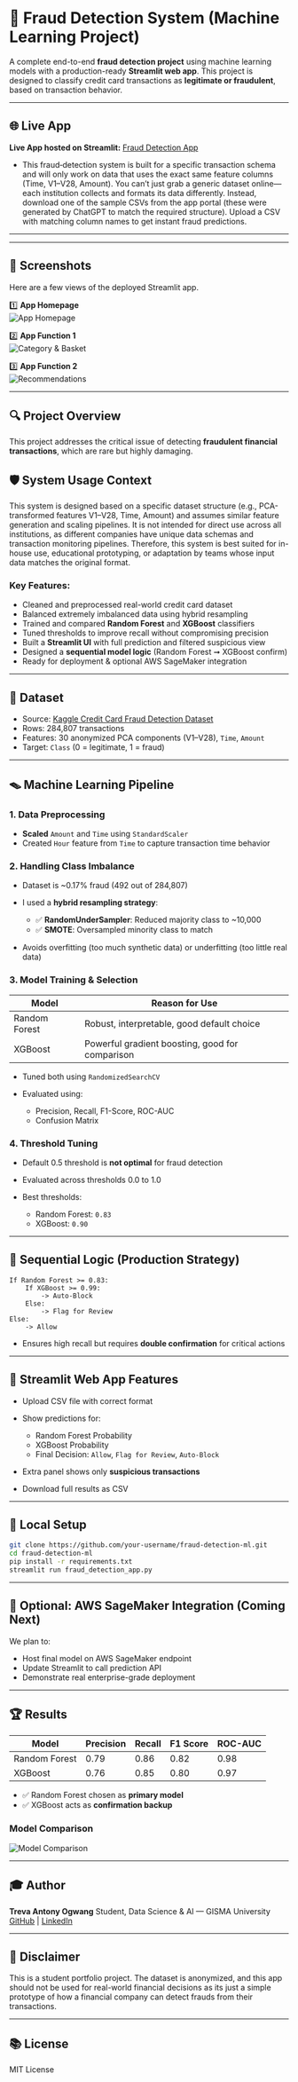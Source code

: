 # 🚨 Fraud Detection System (Machine Learning Project)

A complete end-to-end **fraud detection project** using machine learning models with a production-ready **Streamlit web app**. This project is designed to classify credit card transactions as **legitimate or fraudulent**, based on transaction behavior.

---

## 🌐 Live App

**Live App hosted on Streamlit:** [Fraud Detection App](https://shikafraud.streamlit.app/)

- This fraud‐detection system is built for a specific transaction schema and will only work on data that uses the exact same feature columns (Time, V1–V28, Amount). You can’t just grab a generic dataset online—each institution collects and formats its data differently. Instead, download one of the sample CSVs from the app portal (these were generated by ChatGPT to match the required structure). Upload a CSV with matching column names to get instant fraud predictions.

---

---

## 📸 Screenshots
Here are a few views of the deployed Streamlit app.

1️⃣ **App Homepage**  
![App Homepage](https://github.com/Begge10850/fraud_detection/blob/main/app_images/Home_page.png)

2️⃣ **App Function 1**  
![Category & Basket](https://github.com/Begge10850/fraud_detection/blob/main/app_images/app_functioning_1.png)

3️⃣ **App Function 2**  
![Recommendations](https://github.com/Begge10850/fraud_detection/blob/main/app_images/app_functioning_2.png)

---

## 🔍 Project Overview

This project addresses the critical issue of detecting **fraudulent financial transactions**, which are rare but highly damaging.

## 🛡️ System Usage Context

This system is designed based on a specific dataset structure (e.g., PCA-transformed features V1–V28, Time, Amount) and assumes similar feature generation and scaling pipelines.
It is not intended for direct use across all institutions, as different companies have unique data schemas and transaction monitoring pipelines.
Therefore, this system is best suited for in-house use, educational prototyping, or adaptation by teams whose input data matches the original format.

### Key Features:

* Cleaned and preprocessed real-world credit card dataset
* Balanced extremely imbalanced data using hybrid resampling
* Trained and compared **Random Forest** and **XGBoost** classifiers
* Tuned thresholds to improve recall without compromising precision
* Built a **Streamlit UI** with full prediction and filtered suspicious view
* Designed a **sequential model logic** (Random Forest ➞ XGBoost confirm)
* Ready for deployment & optional AWS SageMaker integration

---

## 📂 Dataset

* Source: [Kaggle Credit Card Fraud Detection Dataset](https://www.kaggle.com/mlg-ulb/creditcardfraud)
* Rows: 284,807 transactions
* Features: 30 anonymized PCA components (V1–V28), `Time`, `Amount`
* Target: `Class` (0 = legitimate, 1 = fraud)

---

## 🪤 Machine Learning Pipeline

### 1. Data Preprocessing

* **Scaled** `Amount` and `Time` using `StandardScaler`
* Created `Hour` feature from `Time` to capture transaction time behavior

### 2. Handling Class Imbalance

* Dataset is \~0.17% fraud (492 out of 284,807)
* I used a **hybrid resampling strategy**:

  * ✅ **RandomUnderSampler**: Reduced majority class to \~10,000
  * ✅ **SMOTE**: Oversampled minority class to match
* Avoids overfitting (too much synthetic data) or underfitting (too little real data)

### 3. Model Training & Selection

| Model         | Reason for Use                                  |
| ------------- | ----------------------------------------------- |
| Random Forest | Robust, interpretable, good default choice      |
| XGBoost       | Powerful gradient boosting, good for comparison |

* Tuned both using `RandomizedSearchCV`
* Evaluated using:

  * Precision, Recall, F1-Score, ROC-AUC
  * Confusion Matrix

### 4. Threshold Tuning

* Default 0.5 threshold is **not optimal** for fraud detection
* Evaluated across thresholds 0.0 to 1.0
* Best thresholds:

  * Random Forest: `0.83`
  * XGBoost: `0.90`

---

## 🚀 Sequential Logic (Production Strategy)

```text
If Random Forest >= 0.83:
    If XGBoost >= 0.99:
        -> Auto-Block
    Else:
        -> Flag for Review
Else:
    -> Allow
```

* Ensures high recall but requires **double confirmation** for critical actions

---

## 🎨 Streamlit Web App Features

* Upload CSV file with correct format
* Show predictions for:

  * Random Forest Probability
  * XGBoost Probability
  * Final Decision: `Allow`, `Flag for Review`, `Auto-Block`
* Extra panel shows only **suspicious transactions**
* Download full results as CSV

---

## 🔧 Local Setup

```bash
git clone https://github.com/your-username/fraud-detection-ml.git
cd fraud-detection-ml
pip install -r requirements.txt
streamlit run fraud_detection_app.py
```

---

## 🛌 Optional: AWS SageMaker Integration (Coming Next)

We plan to:

* Host final model on AWS SageMaker endpoint
* Update Streamlit to call prediction API
* Demonstrate real enterprise-grade deployment

---

## 🏆 Results

| Model         | Precision | Recall | F1 Score | ROC-AUC |
| ------------- | --------- | ------ | -------- | ------- |
| Random Forest | 0.79      | 0.86   | 0.82     | 0.98    |
| XGBoost       | 0.76      | 0.85   | 0.80     | 0.97    |

* ✅ Random Forest chosen as **primary model**
* ✅ XGBoost acts as **confirmation backup**

### Model Comparison
 
![Model Comparison](https://github.com/Begge10850/fraud_detection/blob/main/app_images/model_comparison.png)

---

## 🎓 Author

**Treva Antony Ogwang**
Student, Data Science & AI — GISMA University
[GitHub](https://github.com/Begge10850) | [LinkedIn](https://www.linkedin.com/in/treva-ogwang-87235626b/)

---

## 🚩 Disclaimer

This is a student portfolio project. The dataset is anonymized, and this app should not be used for real-world financial decisions as its just a simple prototype of how a financial company can detect frauds from their transactions.

---

## 📚 License

MIT License
